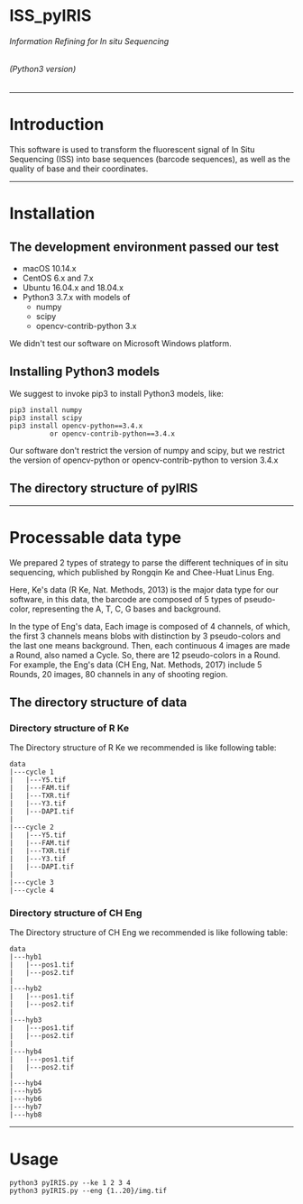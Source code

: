# ISS_pyIRIS
###### Information Refining for In situ Sequencing
###### (Python3 version)

---

# Introduction

This software is used to transform the fluorescent signal of In Situ Sequencing (ISS) into base sequences (barcode sequences), as well as the quality of base and their coordinates. 

---

# Installation

## The development environment passed our test

* macOS 10.14.x
* CentOS 6.x and 7.x
* Ubuntu 16.04.x and 18.04.x
* Python3 3.7.x with models of
	* numpy
	* scipy	
	* opencv-contrib-python 3.x

We didn't test our software on Microsoft Windows platform.

## Installing Python3 models

We suggest to invoke pip3 to install Python3 models, like:

	pip3 install numpy
	pip3 install scipy
	pip3 install opencv-python==3.4.x
	          or opencv-contrib-python==3.4.x
	
Our software don't restrict the version of numpy and scipy, but we restrict the version of opencv-python or opencv-contrib-python to version 3.4.x

## The directory structure of pyIRIS

---

# Processable data type

We prepared 2 types of strategy to parse the different techniques of in situ sequencing, which published by Rongqin Ke and Chee-Huat Linus Eng.

Here, Ke's data (R Ke, Nat. Methods, 2013) is the major data type for our software, in this data, the barcode are composed of 5 types of pseudo-color, representing the A, T, C, G bases and background. 

In the type of Eng's data, Each image is composed of 4 channels, of which, the first 3 channels means blobs with distinction by 3 pseudo-colors and the last one means background. Then, each continuous 4 images are made a Round, also named a Cycle. So, there are 12 pseudo-colors in a Round. For example, the Eng's data (CH Eng, Nat. Methods, 2017) include 5 Rounds, 20 images, 80 channels in any of shooting region.

## The directory structure of data

### Directory structure of R Ke

The Directory structure of R Ke we recommended is like following table:

	data   
	|---cycle 1
	|	|---Y5.tif
	|	|---FAM.tif
	|	|---TXR.tif
	|	|---Y3.tif
	|	|---DAPI.tif
	|
	|---cycle 2
	|	|---Y5.tif
	|	|---FAM.tif
	|	|---TXR.tif
	|	|---Y3.tif
	|	|---DAPI.tif
	|
	|---cycle 3
	|---cycle 4

### Directory structure of CH Eng

The Directory structure of CH Eng we recommended is like following table:

	data   
	|---hyb1
	|	|---pos1.tif
	|	|---pos2.tif
	|
	|---hyb2
	|	|---pos1.tif
	|	|---pos2.tif
	|
	|---hyb3
	|	|---pos1.tif
	|	|---pos2.tif
	|
	|---hyb4
	|	|---pos1.tif
	|	|---pos2.tif
	|
	|---hyb4
	|---hyb5
	|---hyb6
	|---hyb7
	|---hyb8

---

# Usage

	python3 pyIRIS.py --ke 1 2 3 4
	python3 pyIRIS.py --eng {1..20}/img.tif